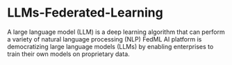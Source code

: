# LLMs-Federated-Learning
A large language model (LLM) is a deep learning algorithm that can perform a variety of natural language processing (NLP)
FedML AI platform is democratizing large language models (LLMs) by enabling enterprises to train their own models on proprietary data.
